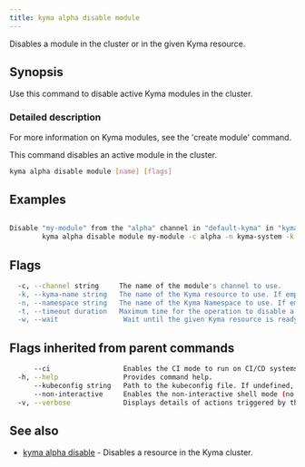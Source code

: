 ```yaml
---
title: kyma alpha disable module
---
```


Disables a module in the cluster or in the given Kyma resource.

## Synopsis

Use this command to disable active Kyma modules in the cluster.

### Detailed description

For more information on Kyma modules, see the 'create module' command.

This command disables an active module in the cluster.


```bash
kyma alpha disable module [name] [flags]
```

## Examples

```bash

Disable "my-module" from the "alpha" channel in "default-kyma" in "kyma-system" Namespace
		kyma alpha disable module my-module -c alpha -n kyma-system -k default-kyma

```

## Flags

```bash
  -c, --channel string     The name of the module's channel to use.
  -k, --kyma-name string   The name of the Kyma resource to use. If empty, the 'default-kyma' is used. (default "default-kyma") (default "default-kyma")
  -n, --namespace string   The name of the Kyma Namespace to use. If empty, the default 'kyma-system' Namespace is used. (default "kyma-system") (default "kyma-system")
  -t, --timeout duration   Maximum time for the operation to disable a module. (default 1m0s)
  -w, --wait                Wait until the given Kyma resource is ready.
```

## Flags inherited from parent commands

```bash
      --ci                  Enables the CI mode to run on CI/CD systems. It avoids any user interaction (such as no dialog prompts) and ensures that logs are formatted properly in log files (such as no spinners for CLI steps).
  -h, --help                Provides command help.
      --kubeconfig string   Path to the kubeconfig file. If undefined, Kyma CLI uses the KUBECONFIG environment variable, or falls back "/$HOME/.kube/config".
      --non-interactive     Enables the non-interactive shell mode (no colorized output, no spinner).
  -v, --verbose             Displays details of actions triggered by the command.
```

## See also

* [kyma alpha disable](kyma_alpha_disable.md)	 - Disables a resource in the Kyma cluster.

